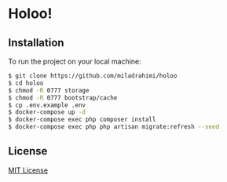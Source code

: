# Holoo!

## Installation

To run the project on your local machine:

```bash
$ git clone https://github.com/miladrahimi/holoo
$ cd holoo
$ chmod -R 0777 storage
$ chmod -R 0777 bootstrap/cache
$ cp .env.example .env
$ docker-compose up -d
$ docker-compose exec php composer install
$ docker-compose exec php php artisan migrate:refresh --seed
```

## License
[MIT License](http://opensource.org/licenses/mit-license.php)
